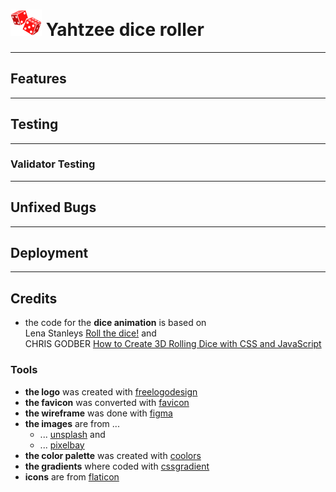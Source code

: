 # ![yahtzee-dice](assets/images/logo/logo-dice-50x42.png) Yahtzee dice roller
***  
## Features
*** 
## Testing
*** 
### Validator Testing
*** 
## Unfixed Bugs
*** 
## Deployment
*** 
## Credits
- the code for the **dice animation** is based on  
Lena Stanleys [Roll the dice!](https://lenadesign.org/2020/06/18/roll-the-dice/) and  
CHRIS GODBER [How to Create 3D Rolling Dice with CSS and JavaScript](https://icodemag.com/3d-rolling-dice-css-javascript/)
### Tools
- **the logo** was created with [freelogodesign](https://www.freelogodesign.org/)
- **the favicon** was converted with [favicon](https://favicon.io/favicon-converter/)
- **the wireframe** was done with [figma](https://www.figma.com/)
- **the images** are from ...
    - ... [unsplash](https://unsplash.com/) and
    - ... [pixelbay](https://pixabay.com/)
- **the color palette** was created with [coolors](https://coolors.co/)
- **the gradients** where coded with [cssgradient](https://cssgradient.io/)
- **icons** are from [flaticon](https://www.flaticon.com/)

